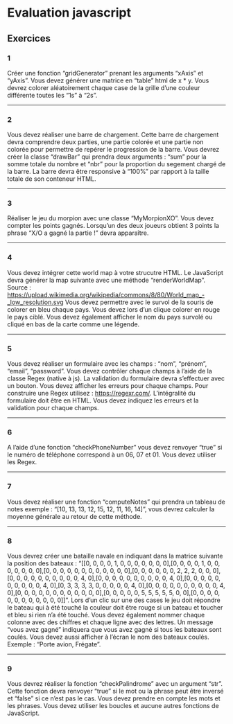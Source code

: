 # Evaluation javascript

## Exercices

### 1
Créer une fonction “gridGenerator” prenant les arguments “xAxis” et “yAxis”. Vous devez générer une matrice en “table” html de x * y. Vous devrez colorer aléatoirement chaque case de la grille d’une couleur différente toutes les “1s” à “2s”.

---
### 2
Vous devez réaliser une barre de chargement. Cette barre de chargement devra comprendre deux parties, une partie colorée et une partie non colorée pour permettre de repérer le progression de la barre. Vous devrez créer la classe “drawBar” qui prendra deux arguments : “sum” pour la somme totale du nombre et “nbr” pour la proportion du segement chargé de la barre. La barre devra être responsive à “100%” par rapport à la taille totale de son conteneur HTML.

---
### 3 
Réaliser le jeu du morpion avec une classe “MyMorpionXO”. Vous devez compter les points gagnés. Lorsqu’un des deux joueurs obtient 3 points la phrase “X/O a gagné la partie !” devra apparaître.

---
### 4
Vous devez intégrer cette world map à votre strucutre HTML. Le JavaScript devra générer la map suivante avec une méthode “renderWorldMap”. Source : https://upload.wikimedia.org/wikipedia/commons/8/80/World_map_-_low_resolution.svg Vous devez permettre avec le survol de la souris de colorer en bleu chaque pays. Vous devez lors d’un clique colorer en rouge le pays ciblé. Vous devez également afficher le nom du pays survolé ou cliqué en bas de la carte comme une légende.

---
### 5
Vous devez réaliser un formulaire avec les champs : “nom”, “prénom”, “email”, “password”. Vous devez contrôler chaque champs à l’aide de la classe Regex (native à js). La validation du formulaire devra s’effectuer avec un bouton. Vous devez afficher les erreurs pour chaque champs. Pour construire une Regex utilisez : https://regexr.com/. L’intégralité du formulaire doit être en HTML. Vous devez indiquez les erreurs et la validation pour chaque champs.

---
### 6
A l’aide d’une fonction “checkPhoneNumber” vous devez renvoyer “true” si le numéro de téléphone correspond à un 06, 07 et 01. Vous devez utiliser les Regex.

---
### 7
Vous devez réaliser une fonction “computeNotes” qui prendra un tableau de notes exemple : “[10, 13, 13, 12, 15, 12, 11, 16, 14]”, vous devrez calculer la moyenne générale au retour de cette méthode.

---
### 8
Vous devrez créer une bataille navale en indiquant dans la matrice suivante la position des bateaux : “[[0, 0, 0, 0, 1, 0, 0, 0, 0, 0, 0, 0],[0, 0, 0, 0, 1, 0, 0, 0, 0, 0, 0, 0],[0, 0, 0, 0, 0, 0, 0, 0, 0, 0, 0, 0],[0, 0, 0, 0, 0, 0, 2, 2, 2, 0, 0, 0],[0, 0, 0, 0, 0, 0, 0, 0, 0, 0, 4, 0],[0, 0, 0, 0, 0, 0, 0, 0, 0, 0, 4, 0],[0, 0, 0, 0, 0, 0, 0, 0, 0, 0, 4, 0],[0, 3, 3, 3, 3, 0, 0, 0, 0, 0, 4, 0],[0, 0, 0, 0, 0, 0, 0, 0, 0, 0, 4, 0],[0, 0, 0, 0, 0, 0, 0, 0, 0, 0, 0, 0],[0, 0, 0, 0, 0, 5, 5, 5, 5, 5, 0, 0],[0, 0, 0, 0, 0, 0, 0, 0, 0, 0, 0, 0]]”. Lors d’un clic sur une des cases le jeu doit répondre le bateau qui à été touché la couleur doit être rouge si un bateau et toucher et bleu si rien n’a été touché. Vous devez également nommer chaque colonne avec des chiffres et chaque ligne avec des lettres. Un message “vous avez gagné” indiquera que vous avez gagné si tous les bateaux sont coulés. Vous devez aussi afficher à l’écran le nom des bateaux coulés. Exemple : “Porte avion, Frégate”. 

---
### 9 
Vous devrez réaliser la fonction “checkPalindrome” avec un argument “str”. Cette fonction devra renvoyer “true” si le mot ou la phrase peut être inversé et “false” si ce n’est pas le cas. Vous devez prendre en compte les mots et les phrases. Vous devez utiliser les boucles et aucune autres fonctions de JavaScript.
